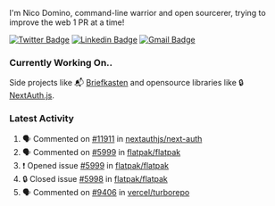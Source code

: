 
I'm Nico Domino, command-line warrior and open sourcerer, trying to improve the web 1 PR at a time!

[![Twitter Badge](https://img.shields.io/badge/-@ndom91-1ca0f1?style=flat-square&labelColor=1ca0f1&logo=twitter&logoColor=white&link=https://twitter.com/ndom91)](https://twitter.com/ndom91) [![Linkedin Badge](https://img.shields.io/badge/-ndom91-blue?style=flat-square&logo=Linkedin&logoColor=white&link=https://www.linkedin.com/in/ndom91/)](https://www.linkedin.com/in/ndom91/) [![Gmail Badge](https://img.shields.io/badge/-yo@ndo.dev-c14438?style=flat-square&logo=mail.ru&logoColor=white&link=mailto:yo@ndo.dev)](mailto:yo@ndo.dev)

### Currently Working On..

Side projects like 📬 [Briefkasten](https://briefkastenhq.com) and opensource libraries like 🔒 [NextAuth.js](https://github.com/nextauthjs/next-auth).

<!--START_SECTION_PROFILE_VIEWS:readme-info-->
<!--END_SECTION_PROFILE_VIEWS:readme-info-->

<!--START_SECTION_DAILY_COMMIT:readme-info-->
<!--END_SECTION_DAILY_COMMIT:readme-info-->

<!--START_SECTION_WEEKLY_COMMIT:readme-info-->
<!--END_SECTION_WEEKLY_COMMIT:readme-info-->

### Latest Activity

<!--START_SECTION:activity-->
1. 🗣 Commented on [#11911](https://github.com/nextauthjs/next-auth/pull/11911#issuecomment-2466209621) in [nextauthjs/next-auth](https://github.com/nextauthjs/next-auth)
2. 🗣 Commented on [#5999](https://github.com/flatpak/flatpak/issues/5999#issuecomment-2466158749) in [flatpak/flatpak](https://github.com/flatpak/flatpak)
3. ❗ Opened issue [#5999](https://github.com/flatpak/flatpak/issues/5999) in [flatpak/flatpak](https://github.com/flatpak/flatpak)
4. 🔒 Closed issue [#5998](https://github.com/flatpak/flatpak/issues/5998) in [flatpak/flatpak](https://github.com/flatpak/flatpak)
5. 🗣 Commented on [#9406](https://github.com/vercel/turborepo/pull/9406#issuecomment-2464244135) in [vercel/turborepo](https://github.com/vercel/turborepo)
<!--END_SECTION:activity-->
